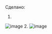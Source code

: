 Сделано:

1.
![image](https://github.com/user-attachments/assets/6ab65d39-e4da-4ddc-90f1-e4c896fcd2b7)
2.
![image](https://github.com/user-attachments/assets/22571cba-7cf4-4aff-87bb-8d644bd79df5)
